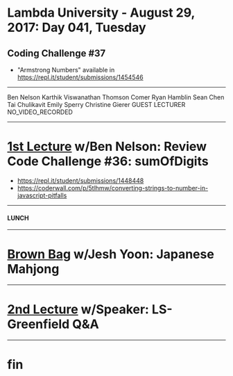 # Lambda University - August 29, 2017: Day 041, Tuesday
## Coding Challenge #37
- "Armstrong Numbers" available in https://repl.it/student/submissions/1454546
***
Ben Nelson
Karthik Viswanathan
Thomson Comer
Ryan Hamblin
Sean Chen
Tai Chulikavit
Emily Sperry
Christine Gierer
GUEST LECTURER
NO_VIDEO_RECORDED
***
# [1st Lecture](VIDEO_RECORDED_NOT_POSTED) w/Ben Nelson: Review Code Challenge #36: sumOfDigits
- https://repl.it/student/submissions/1448448
- https://coderwall.com/p/5tlhmw/converting-strings-to-number-in-javascript-pitfalls

***
#### LUNCH
***
# [Brown Bag](https://youtu.be/qfbrWPV3mqI) w/Jesh Yoon: Japanese Mahjong
***
# [2nd Lecture](VIDEO_RECORDED_NOT_POSTED) w/Speaker: LS-Greenfield Q&A
***
# fin
